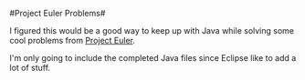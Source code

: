 #Project Euler Problems#

I figured this would be a good way to keep up with Java while solving some cool problems from [Project Euler](http://projecteuler.net/).

I'm only going to include the completed Java files since Eclipse like to add a lot of stuff. 